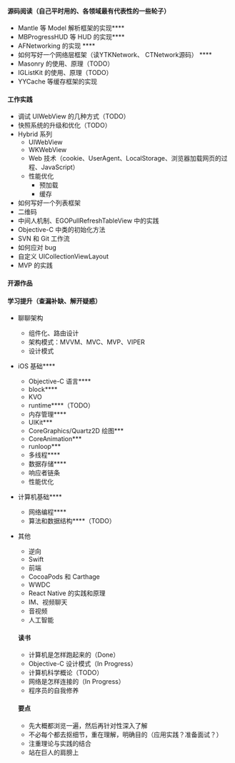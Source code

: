 
#### 源码阅读（自己平时用的、各领域最有代表性的一些轮子）
- Mantle 等 Model 解析框架的实现****
- MBProgressHUD 等 HUD 的实现****
- AFNetworking 的实现 ****
- 如何写好一个网络层框架（读YTKNetwork、 CTNetwork源码） ****
- Masonry 的使用、原理（TODO）
- IGListKit 的使用、原理（TODO）
- YYCache 等缓存框架的实现


#### 工作实践
- 调试 UIWebView 的几种方式（TODO）     
- 快照系统的升级和优化（TODO）
- Hybrid 系列      
  - UIWebView
  - WKWebView
  - Web 技术（cookie、UserAgent、LocalStorage、浏览器加载网页的过程、JavaScript）
  - 性能优化
    - 预加载
    - 缓存
- 如何写好一个列表框架
- 二维码
- 中间人机制、EGOPullRefreshTableView 中的实践
- Objective-C 中类的初始化方法      
- SVN 和 Git 工作流        
- 如何应对 bug 
- 自定义 UICollectionViewLayout
- MVP 的实践

#### 开源作品


#### 学习提升（查漏补缺、解开疑惑）

- 聊聊架构
  - 组件化、路由设计
  - 架构模式：MVVM、MVC、MVP、VIPER
  - 设计模式
  
- iOS 基础****
  - Objective-C 语言****
  - block****
  - KVO
  - runtime****（TODO）
  - 内存管理****
  - UIKit***
  - CoreGraphics/Quartz2D 绘图***
  - CoreAnimation***
  - runloop***
  - 多线程****
  - 数据存储****
  - 响应者链条
  - 性能优化
- 计算机基础****
  - 网络编程****
  - 算法和数据结构****（TODO）
- 其他
  - 逆向
  - Swift
  - 前端
  - CocoaPods 和 Carthage
  - WWDC
  - React Native 的实践和原理
  - IM、视频聊天
  - 音视频
  - 人工智能
  
  #### 读书
  - 计算机是怎样跑起来的（Done）
  - Objective-C 设计模式（In Progress）
  - 计算机科学概论（TODO）
  - 网络是怎样连接的（In Progress）
  - 程序员的自我修养
  
  
  #### 要点
  - 先大概都浏览一遍，然后再针对性深入了解
  - 不必每个都去抠细节，重在理解，明确目的（应用实践？准备面试？）
  - 注重理论与实践的结合
  - 站在巨人的肩膀上
